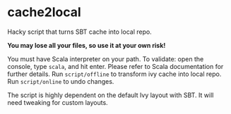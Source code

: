 # cache2local
Hacky script that turns SBT cache into local repo.

**You may lose all your files, so use it at your own risk!**

You must have Scala interpreter on your path. To validate: open the console, type `scala`, and hit enter. Please refer to Scala documentation for further details.
Run `script/offline` to transform ivy cache into local repo.
Run `script/online` to undo changes.

The script is highly dependent on the default Ivy layout with SBT. It will need tweaking for custom layouts.
